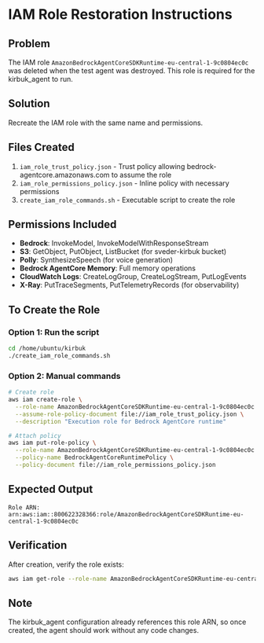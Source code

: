 # IAM Role Restoration Instructions

## Problem
The IAM role `AmazonBedrockAgentCoreSDKRuntime-eu-central-1-9c0804ec0c` was deleted when the test agent was destroyed. This role is required for the kirbuk_agent to run.

## Solution
Recreate the IAM role with the same name and permissions.

## Files Created
1. `iam_role_trust_policy.json` - Trust policy allowing bedrock-agentcore.amazonaws.com to assume the role
2. `iam_role_permissions_policy.json` - Inline policy with necessary permissions
3. `create_iam_role_commands.sh` - Executable script to create the role

## Permissions Included
- **Bedrock**: InvokeModel, InvokeModelWithResponseStream
- **S3**: GetObject, PutObject, ListBucket (for sveder-kirbuk bucket)
- **Polly**: SynthesizeSpeech (for voice generation)
- **Bedrock AgentCore Memory**: Full memory operations
- **CloudWatch Logs**: CreateLogGroup, CreateLogStream, PutLogEvents
- **X-Ray**: PutTraceSegments, PutTelemetryRecords (for observability)

## To Create the Role

### Option 1: Run the script
```bash
cd /home/ubuntu/kirbuk
./create_iam_role_commands.sh
```

### Option 2: Manual commands
```bash
# Create role
aws iam create-role \
  --role-name AmazonBedrockAgentCoreSDKRuntime-eu-central-1-9c0804ec0c \
  --assume-role-policy-document file://iam_role_trust_policy.json \
  --description "Execution role for Bedrock AgentCore runtime"

# Attach policy
aws iam put-role-policy \
  --role-name AmazonBedrockAgentCoreSDKRuntime-eu-central-1-9c0804ec0c \
  --policy-name BedrockAgentCoreRuntimePolicy \
  --policy-document file://iam_role_permissions_policy.json
```

## Expected Output
```
Role ARN: arn:aws:iam::800622328366:role/AmazonBedrockAgentCoreSDKRuntime-eu-central-1-9c0804ec0c
```

## Verification
After creation, verify the role exists:
```bash
aws iam get-role --role-name AmazonBedrockAgentCoreSDKRuntime-eu-central-1-9c0804ec0c
```

## Note
The kirbuk_agent configuration already references this role ARN, so once created, the agent should work without any code changes.
